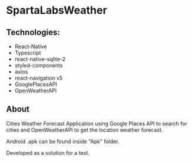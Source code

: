 # SpartaLabsWeather

<h2>Technologies:</h2>

* React-Native
* Typescript
* react-native-sqlite-2
* styled-components
* axios
* react-navigation v5
* GooglePlacesAPI
* OpenWeatherAPI

<h2>About</h2>
<p>Cities Weather Forecast Application using Google Places API to search for cities and OpenWeatherAPI to get the location weather forecast.</p>
<p>Android .apk can be found inside "Apk" folder.<p/>
<p>Developed as a solution for a test.</p>
